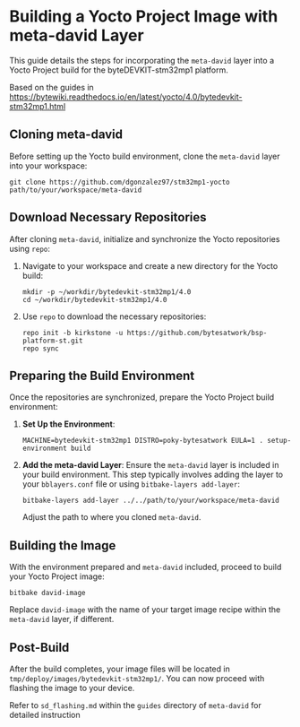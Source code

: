 # Building a Yocto Project Image with meta-david Layer

This guide details the steps for incorporating the `meta-david` layer into a Yocto Project build for the byteDEVKIT-stm32mp1 platform.

Based on the guides in  https://bytewiki.readthedocs.io/en/latest/yocto/4.0/bytedevkit-stm32mp1.html

## Cloning meta-david

Before setting up the Yocto build environment, clone the `meta-david` layer into your workspace:
 ```
git clone https://github.com/dgonzalez97/stm32mp1-yocto path/to/your/workspace/meta-david
 ```



## Download Necessary Repositories

After cloning `meta-david`, initialize and synchronize the Yocto repositories using `repo`:

1. Navigate to your workspace and create a new directory for the Yocto build:
    ```
    mkdir -p ~/workdir/bytedevkit-stm32mp1/4.0
    cd ~/workdir/bytedevkit-stm32mp1/4.0
    ```

2. Use `repo` to download the necessary repositories:
    ```
    repo init -b kirkstone -u https://github.com/bytesatwork/bsp-platform-st.git
    repo sync
    ```

## Preparing the Build Environment

Once the repositories are synchronized, prepare the Yocto Project build environment:

1. **Set Up the Environment**:
    ```
    MACHINE=bytedevkit-stm32mp1 DISTRO=poky-bytesatwork EULA=1 . setup-environment build
    ```

2. **Add the meta-david Layer**:
    Ensure the `meta-david` layer is included in your build environment. This step typically involves adding the layer to your `bblayers.conf` file or using `bitbake-layers add-layer`:
    ```
    bitbake-layers add-layer ../../path/to/your/workspace/meta-david
    ```
    Adjust the path to where you cloned `meta-david`.

## Building the Image

With the environment prepared and `meta-david` included, proceed to build your Yocto Project image:
 ```
bitbake david-image
 ```
Replace `david-image` with the name of your target image recipe within the `meta-david` layer, if different.

## Post-Build

After the build completes, your image files will be located in
 `tmp/deploy/images/bytedevkit-stm32mp1/`. You can now proceed with flashing the image to your device.

Refer to `sd_flashing.md` within the `guides` directory of `meta-david` for detailed instruction
